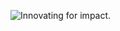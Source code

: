 ![Innovating for impact.](https://github.com/mundo-labs/.github/assets/149115338/d7f79ca9-3346-4647-a5b4-03d0f92cba3c)
